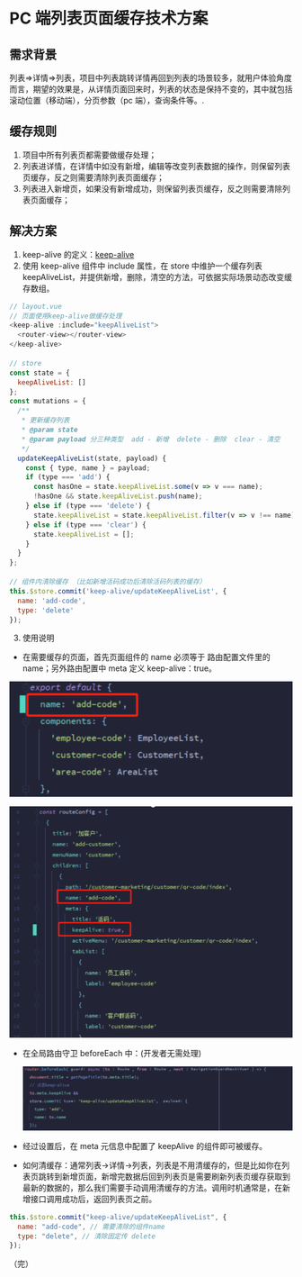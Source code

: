 # PC 端列表页面缓存技术方案

## **需求背景**

列表=>详情=>列表，项目中列表跳转详情再回到列表的场景较多，就用户体验角度而言，期望的效果是，从详情页面回来时，列表的状态是保持不变的，其中就包括滚动位置（移动端），分页参数（pc 端），查询条件等。.

## **缓存规则**

1. 项目中所有列表页都需要做缓存处理；
2. 列表进详情，在详情中如没有新增，编辑等改变列表数据的操作，则保留列表页缓存，反之则需要清除列表页面缓存；
3. 列表进入新增页，如果没有新增成功，则保留列表页缓存，反之则需要清除列表页面缓存；

## **解决方案**

1. keep-alive 的定义：[keep-alive](https://cn.vuejs.org/v2/api/#keep-alive)
2. 使用 keep-alive 组件中 include 属性，在 store 中维护一个缓存列表 keepAliveList，并提供新增，删除，清空的方法，可依据实际场景动态改变缓存数组。

```js
// layout.vue
// 页面使用keep-alive做缓存处理
<keep-alive :include="keepAliveList">
  <router-view></router-view>
</keep-alive>

// store
const state = {
  keepAliveList: []
};
const mutations = {
  /**
   * 更新缓存列表
   * @param state
   * @param payload 分三种类型  add - 新增  delete - 删除  clear - 清空
   */
  updateKeepAliveList(state, payload) {
    const { type, name } = payload;
    if (type === 'add') {
      const hasOne = state.keepAliveList.some(v => v === name);
      !hasOne && state.keepAliveList.push(name);
    } else if (type === 'delete') {
      state.keepAliveList = state.keepAliveList.filter(v => v !== name);
    } else if (type === 'clear') {
      state.keepAliveList = [];
    }
  }
};

// 组件内清除缓存 （比如新增活码成功后清除活码列表的缓存）
this.$store.commit('keep-alive/updateKeepAliveList', {
  name: 'add-code',
  type: 'delete'
});
```

3. 使用说明

- 在需要缓存的页面，首先页面组件的 name 必须等于 路由配置文件里的 name；另外路由配置中 meta 定义 keep-alive：true。

![](./image/1.png)

![](./image/2.png)

- 在全局路由守卫 beforeEach 中：(开发者无需处理)

  ![](./image/3.png)

- 经过设置后，在 meta 元信息中配置了 keepAlive 的组件即可被缓存。
- 如何清缓存：通常列表->详情->列表，列表是不用清缓存的，但是比如你在列表页跳转到新增页面，新增完数据后回到列表页是需要刷新列表页缓存获取到最新的数据的，那么我们需要手动调用清缓存的方法。调用时机通常是，在新增接口调用成功后，返回列表页之前。

```js
this.$store.commit("keep-alive/updateKeepAliveList", {
  name: "add-code", // 需要清除的组件name
  type: "delete", // 清除固定传 delete
});
```

（完）
